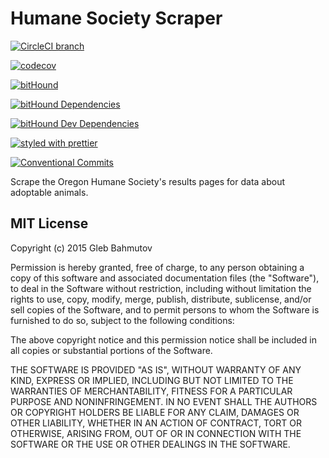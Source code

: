 # Humane Society Scraper

[![CircleCI branch](https://img.shields.io/circleci/project/github/joefraley/humane-society--scraper/master.svg)](https://circleci.com/gh/joefraley/humane-society--scraper)

[![codecov](https://codecov.io/gh/joefraley/humane-society--scraper/branch/master/graph/badge.svg)](https://codecov.io/gh/joefraley/humane-society--scraper)

[![bitHound](https://img.shields.io/bithound/code/github/joefraley/humane-society--scraper.svg)](https://www.bithound.io/github/joefraley/humane-society--scraper)

[![bitHound Dependencies](https://www.bithound.io/github/joefraley/humane-society--scraper/badges/dependencies.svg)](https://www.bithound.io/github/joefraley/humane-society--scraper/master/dependencies/npm)

[![bitHound Dev Dependencies](https://www.bithound.io/github/joefraley/humane-society--scraper/badges/devDependencies.svg)](https://www.bithound.io/github/joefraley/humane-society--scraper/master/dependencies/npm)

[![styled with prettier](https://img.shields.io/badge/styled_with-prettier-ff69b4.svg)](https://github.com/prettier/prettier)

[![Conventional Commits](https://img.shields.io/badge/Conventional%20Commits-1.0.0-yellow.svg)](https://conventionalcommits.org)

Scrape the Oregon Humane Society's results pages for data about adoptable animals.

## MIT License

Copyright (c) 2015 Gleb Bahmutov

Permission is hereby granted, free of charge, to any person obtaining a copy of this software and associated documentation files (the "Software"), to deal in the Software without restriction, including without limitation the rights to use, copy, modify, merge, publish, distribute, sublicense, and/or sell copies of the Software, and to permit persons to whom the Software is furnished to do so, subject to the following conditions:

The above copyright notice and this permission notice shall be included in all copies or substantial portions of the Software.

THE SOFTWARE IS PROVIDED "AS IS", WITHOUT WARRANTY OF ANY KIND, EXPRESS OR IMPLIED, INCLUDING BUT NOT LIMITED TO THE WARRANTIES OF MERCHANTABILITY, FITNESS FOR A PARTICULAR PURPOSE AND NONINFRINGEMENT. IN NO EVENT SHALL THE AUTHORS OR COPYRIGHT HOLDERS BE LIABLE FOR ANY CLAIM, DAMAGES OR OTHER LIABILITY, WHETHER IN AN ACTION OF CONTRACT, TORT OR OTHERWISE, ARISING FROM, OUT OF OR IN CONNECTION WITH THE SOFTWARE OR THE USE OR OTHER DEALINGS IN THE SOFTWARE.